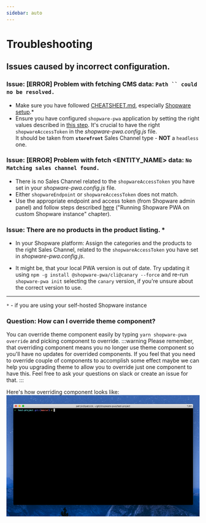 ```yaml
---
sidebar: auto
---
```


# Troubleshooting

## Issues caused by incorrect configuration.

### Issue: [ERROR] Problem with fetching CMS data: `Path `` could no be resolved.`

- Make sure you have followed [CHEATSHEET.md](./CHEATSHEET.md), especially [Shopware setup](./CHEATSHEET.md#shopware-setup).\*
- Ensure you have configured `shopware-pwa` application by setting the right values described in [this step](./CHEATSHEET.md#running-shopware-pwa-on-custom-shopware-instance).
  It's crucial to have the right `shopwareAccessToken` in the _shopware-pwa.config.js_ file. \
  It should be taken from **`storefront`** Sales Channel type - **NOT** a `headless` one.

### Issue: [ERROR] Problem with fetch <ENTITY_NAME> data: `No Matching sales channel found.`

- There is no Sales Channel related to the `shopwareAccessToken` you have set in your _shopware-pwa.config.js_ file.
- Either `shopwareEndpoint` or `shopwareAccessToken` does not match.
- Use the appropriate endpoint and access token (from Shopware admin panel) and follow steps described [here](./CHEATSHEET.md#running-shopware-pwa-on-custom-shopware-instance) ("Running Shopware PWA on custom Shopware instance" chapter).

### Issue: There are no products in the product listing. \*

- In your Shopware platform: Assign the categories and the products to the right Sales Channel, related to the `shopwareAccessToken` you have set in _shopware-pwa.config.js_.

- It might be, that your local PWA version is out of date. Try updating it using `npm -g install @shopware-pwa/cli@canary --force` and re-run `shopware-pwa init` selecting the `canary` version, if you're unsure about the correct version to use. 

---

`*` - if you are using your self-hosted Shopware instance


### Question: How can I override theme component? 

You can override theme component easily by typing `yarn shopware-pwa override` and picking component to override.
:::warning
Please remember, that overriding component means you no longer use theme component so you'll have no updates for overrided components. If you feel that you need to override couple of components to accomplish some effect maybe we can help you upgrading theme to allow you to override just one component to have this. Feel free to ask your questions on slack or create an issue for that.
:::

Here's how overriding component looks like:
![overriding theme components](../assets/shopware-pwa-components-override.gif)
